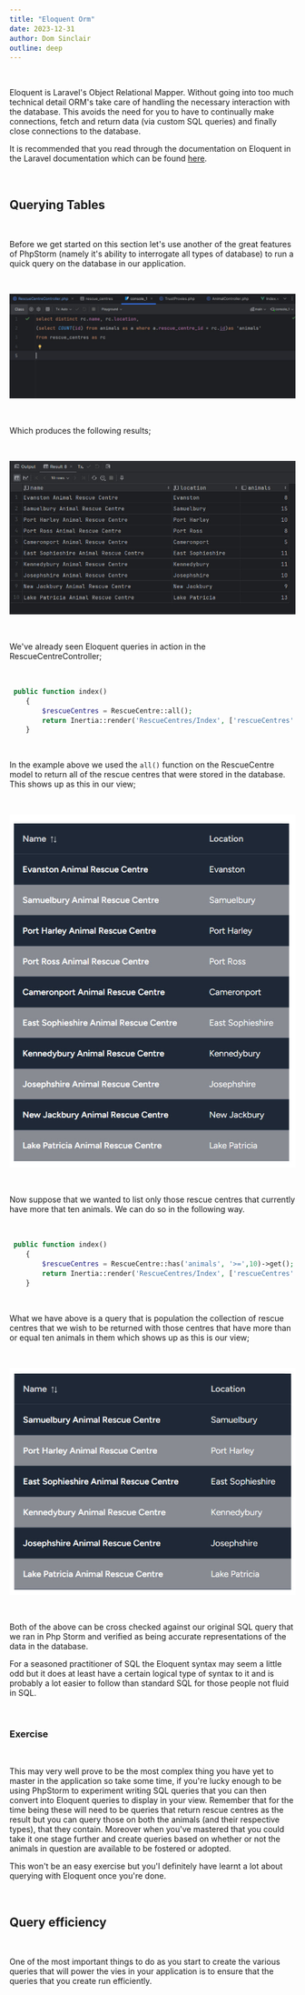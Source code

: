```yaml
---
title: "Eloquent Orm"
date: 2023-12-31
author: Dom Sinclair
outline: deep
---
```


<br>

Eloquent is Laravel's Object Relational Mapper. Without going into too much technical detail ORM's take care of handling the necessary interaction with the database. This avoids the need for you to have to continually make connections, fetch and return data (via custom SQL queries) and finally close connections to the database.

It is recommended that you read through the documentation on Eloquent in the Laravel documentation which can be found [here](https://laravel.com/docs/10.x/eloquent).

<br>

## Querying Tables

<br>

Before we get started on this section let's use another of the great features of PhpStorm (namely it's ability to interrogate all types of database) to run a quick query on the database in our application.

<br>

![database query](./images/eloquent3.jpg)

<br>

Which produces the following results;

<br>

![Query Results](images/eloquent4.jpg)

<br>

We've already seen Eloquent queries in action in the RescueCentreController;

<br>

```php
 public function index()
    {
        $rescueCentres = RescueCentre::all();
        return Inertia::render('RescueCentres/Index', ['rescueCentres' => $rescueCentres]);
    }
```

<br>

In the example above we used the `all()` function on the RescueCentre model to return all of the rescue centres that were stored in the database. This shows up as this in our view;

<br>

![First query view](images/eloquent1.jpg)

<br>

Now suppose that we wanted to list only those rescue centres that currently have more that ten animals. We can do so in the following way.

<br>

```php
 public function index()
    {
        $rescueCentres = RescueCentre::has('animals', '>=',10)->get();
        return Inertia::render('RescueCentres/Index', ['rescueCentres' => $rescueCentres]);
    }
```

<br>

What we have above is a query that is population the collection of rescue centres that we wish to be returned with those centres that have more than or equal ten animals in them which shows up as this is our view;

<br>

![Second query view](images/eloquent2.jpg)

<br>

Both of the above can be cross checked against our original SQL query that we ran in Php Storm and verified as being accurate representations of the data in the database.

For a seasoned practitioner of SQL the Eloquent syntax may seem a little odd but it does at least have a certain logical type of syntax to it and is probably a lot easier to follow than standard SQL for those people not fluid in SQL.

<br>

### Exercise

<br>

This may very well prove to be the most complex thing you have yet to master in the application so take some time, if you're lucky enough to be using PhpStorm to experiment writing SQL queries that you can then convert into Eloquent queries to display in your view. Remember that for the time being these will need to be queries that return rescue centres as the result but you can query those on both the animals (and their respective types), that they contain. Moreover when you've mastered that you could take it one stage further and create queries based on whether or not the animals in question are available to be fostered or adopted.

This won't be an easy exercise but you'l definitely have learnt a lot about querying with Eloquent once you're done.

<br>

## Query efficiency

<br>

One of the most important things to do as you start to create the various queries that will power the vies in your application is to ensure that the queries that you create run efficiently.

